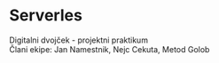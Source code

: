 # Serverles
Digitalni dvojček - projektni praktikum\
Člani ekipe: Jan Namestnik, Nejc Cekuta, Metod Golob

